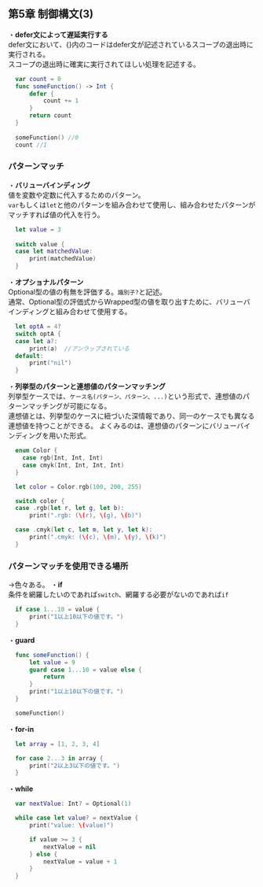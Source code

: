 第5章 制御構文(3)
---
・**defer文によって遅延実行する**  
defer文において、{}内のコードはdefer文が記述されているスコープの退出時に実行される。  
スコープの退出時に確実に実行されてほしい処理を記述する。  
```Swift 
  var count = 0
  func someFunction() -> Int {
      defer {
          count += 1
      }
      return count
  }
  
  someFunction() //0
  count //1
```

### パターンマッチ  
・**バリューバインディング**  
値を変数や定数に代入するためのパターン。  
`var`もしくは`let`と他のパターンを組み合わせて使用し、組み合わせたパターンがマッチすれば値の代入を行う。  
```Swift
  let value = 3
  
  switch value {
  case let matchedValue:
      print(matchedValue)
  }
```

・**オプショナルパターン**  
Optional型の値の有無を評価する。`識別子?`と記述。  
通常、Optional型の評価式からWrapped型の値を取り出すために、バリューバインディングと組み合わせて使用する。  

```Swift
  let optA = 4?
  switch optA {
  case let a?:
      print(a)  //アンラップされている
  default: 
      print("nil")
  }
```
・**列挙型のパターンと連想値のパターンマッチング**  
列挙型ケースでは、`ケース名(パターン、パターン、...)`という形式で、連想値のパターンマッチングが可能になる。  
連想値とは、列挙型のケースに紐づいた深情報であり、同一のケースでも異なる連想値を持つことができる。 
よくみるのは、連想値のパターンにバリューバインディングを用いた形式。  
```Swift
  enum Color {
    case rgb(Int, Int, Int)
    case cmyk(Int, Int, Int, Int)
  }

  let color = Color.rgb(100, 200, 255)

  switch color {
  case .rgb(let r, let g, let b):
      print(".rgb: (\(r), \(g), \(b)")

  case .cmyk(let c, let m, let y, let k):
      print(".cmyk: (\(c), \(m), \(y), \(k)")
  }
```

### パターンマッチを使用できる場所  
→色々ある。
・**if**  
条件を網羅したいのであれば`switch`、網羅する必要がないのであれば`if`  
```Swift
  if case 1...10 = value {
      print("1以上10以下の値です。")
  }
```

・**guard**
```Swift
  func someFunction() {
      let value = 9
      guard case 1...10 = value else {
          return
      }
      print("1以上10以下の値です。")
  }

  someFunction()
```

・**for-in**   
```Swift
  let array = [1, 2, 3, 4]

  for case 2...3 in array {
      print("2以上3以下の値です。")
  }
```

・**while**  
```Swift
  var nextValue: Int? = Optional(1)

  while case let value? = nextValue {
      print("value: \(value)")

      if value >= 3 {
          nextValue = nil
      } else {
          nextValue = value + 1
      }
  }

```




